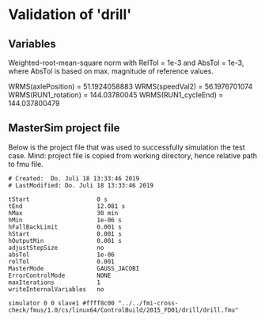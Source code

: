 # Validation of 'drill'

## Variables
Weighted-root-mean-square norm with RelTol = 1e-3 and AbsTol = 1e-3, where
AbsTol is based on max. magnitude of reference values.

WRMS(axlePosition) = 51.1924058883
WRMS(speedVal2) = 56.1976701074
WRMS(RUN1_rotation) = 144.03780045
WRMS(RUN1_cycleEnd) = 144.037800479

## MasterSim project file

Below is the project file that was used to successfully simulation the test case.
Mind: project file is copied from working directory, hence relative path to fmu file.

```
# Created:	Do. Juli 18 13:33:46 2019
# LastModified:	Do. Juli 18 13:33:46 2019

tStart                   0 s
tEnd                     12.081 s
hMax                     30 min
hMin                     1e-06 s
hFallBackLimit           0.001 s
hStart                   0.001 s
hOutputMin               0.001 s
adjustStepSize           no
absTol                   1e-06
relTol                   0.001
MasterMode               GAUSS_JACOBI
ErrorControlMode         NONE
maxIterations            1
writeInternalVariables   no

simulator 0 0 slave1 #ffff8c00 "../../fmi-cross-check/fmus/1.0/cs/linux64/ControlBuild/2015_FD01/drill/drill.fmu"


```

